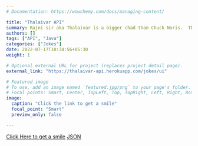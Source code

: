 ```yaml
---
# Documentation: https://wowchemy.com/docs/managing-content/

title: "Thalaivar API"
summary: Rajni sir aka Thalaivar is a bigger chad than Chuck Noris.  This API randomly selects a joke and uses google search APIs to fetch and display an image that suits the joke. It is funny. [Click Here to get a smile](https://thalaivar-api.herokuapp.com/jokes/ui)
authors: []
tags: ["API", "Java"]
categories: ["Jokes"]
date: 2022-07-17T10:34:56+05:30
weight: 1

# Optional external URL for project (replaces project detail page).
external_link: "https://thalaivar-api.herokuapp.com/jokes/ui"

# Featured image
# To use, add an image named `featured.jpg/png` to your page's folder.
# Focal points: Smart, Center, TopLeft, Top, TopRight, Left, Right, BottomLeft, Bottom, BottomRight.
image:
  caption: "Click the link to get a smile"
  focal_point: "Smart"
  preview_only: false

---
```


[Click Here to get a smile](https://thalaivar-api.herokuapp.com/jokes/ui)
[JSON](https://thalaivar-api.herokuapp.com/jokes/random)
